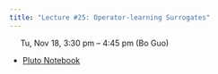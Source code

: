 ```yaml
---
title: "Lecture #25: Operator-learning Surrogates"
---
```


&nbsp;&nbsp;&nbsp;&nbsp;&nbsp;Tu, Nov 18, 3:30 pm – 4:45 pm (Bo Guo)

- [Pluto Notebook](../assets/pluto_notebooks/Lec25_operator_learning_continued.html)
